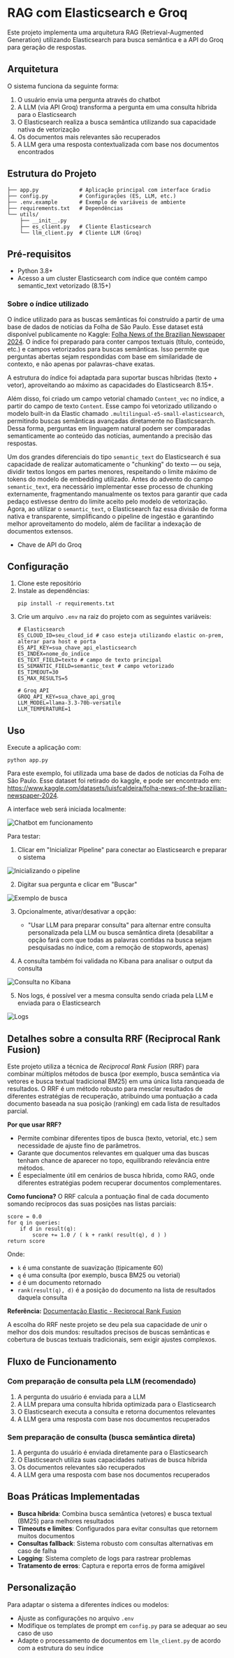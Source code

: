 # RAG com Elasticsearch e Groq

Este projeto implementa uma arquitetura RAG (Retrieval-Augmented Generation) utilizando Elasticsearch para busca semântica e a API do Groq para geração de respostas.

## Arquitetura

O sistema funciona da seguinte forma:
1. O usuário envia uma pergunta através do chatbot
2. A LLM (via API Groq) transforma a pergunta em uma consulta híbrida para o Elasticsearch
3. O Elasticsearch realiza a busca semântica utilizando sua capacidade nativa de vetorização
4. Os documentos mais relevantes são recuperados
5. A LLM gera uma resposta contextualizada com base nos documentos encontrados

## Estrutura do Projeto

```
├── app.py             # Aplicação principal com interface Gradio
├── config.py          # Configurações (ES, LLM, etc.)
├── .env.example       # Exemplo de variáveis de ambiente
├── requirements.txt   # Dependências
└── utils/
    ├── __init__.py
    ├── es_client.py   # Cliente Elasticsearch
    └── llm_client.py  # Cliente LLM (Groq)
```

## Pré-requisitos

- Python 3.8+
- Acesso a um cluster Elasticsearch com índice que contém campo semantic_text vetorizado (8.15+)

### Sobre o índice utilizado

O índice utilizado para as buscas semânticas foi construído a partir de uma base de dados de notícias da Folha de São Paulo. Esse dataset está disponível publicamente no Kaggle: [Folha News of the Brazilian Newspaper 2024](https://www.kaggle.com/datasets/luisfcaldeira/folha-news-of-the-brazilian-newspaper-2024). O índice foi preparado para conter campos textuais (título, conteúdo, etc.) e campos vetorizados para buscas semânticas. Isso permite que perguntas abertas sejam respondidas com base em similaridade de contexto, e não apenas por palavras-chave exatas.

A estrutura do índice foi adaptada para suportar buscas híbridas (texto + vetor), aproveitando ao máximo as capacidades do Elasticsearch 8.15+.

Além disso, foi criado um campo vetorial chamado `Content_vec` no índice, a partir do campo de texto `Content`. Esse campo foi vetorizado utilizando o modelo built-in da Elastic chamado `.multilingual-e5-small-elasticsearch`, permitindo buscas semânticas avançadas diretamente no Elasticsearch. Dessa forma, perguntas em linguagem natural podem ser comparadas semanticamente ao conteúdo das notícias, aumentando a precisão das respostas.

Um dos grandes diferenciais do tipo `semantic_text` do Elasticsearch é sua capacidade de realizar automaticamente o "chunking" do texto — ou seja, dividir textos longos em partes menores, respeitando o limite máximo de tokens do modelo de embedding utilizado. Antes do advento do campo `semantic_text`, era necessário implementar esse processo de chunking externamente, fragmentando manualmente os textos para garantir que cada pedaço estivesse dentro do limite aceito pelo modelo de vetorização. Agora, ao utilizar o `semantic_text`, o Elasticsearch faz essa divisão de forma nativa e transparente, simplificando o pipeline de ingestão e garantindo melhor aproveitamento do modelo, além de facilitar a indexação de documentos extensos.

- Chave de API do Groq

## Configuração

1. Clone este repositório
2. Instale as dependências:
   ```
   pip install -r requirements.txt
   ```
3. Crie um arquivo `.env` na raiz do projeto com as seguintes variáveis:
   ```
   # Elasticsearch
   ES_CLOUD_ID=seu_cloud_id # caso esteja utilizando elastic on-prem, alterar para host e porta
   ES_API_KEY=sua_chave_api_elasticsearch
   ES_INDEX=nome_do_indice
   ES_TEXT_FIELD=texto # campo de texto principal
   ES_SEMANTIC_FIELD=semantic_text # campo vetorizado
   ES_TIMEOUT=30
   ES_MAX_RESULTS=5
   
   # Groq API
   GROQ_API_KEY=sua_chave_api_groq
   LLM_MODEL=llama-3.3-70b-versatile
   LLM_TEMPERATURE=1
   ```

## Uso

Execute a aplicação com:
```
python app.py
```

Para este exemplo, foi utilizada uma base de dados de notícias da Folha de São Paulo. Esse dataset foi retirado do kaggle, e pode ser encontrado em: https://www.kaggle.com/datasets/luisfcaldeira/folha-news-of-the-brazilian-newspaper-2024.

A interface web será iniciada localmente:

![Chatbot em funcionamento](/rag_elastic_groq/imagens/imagem1.png)

Para testar:
1. Clicar em "Inicializar Pipeline" para conectar ao Elasticsearch e preparar o sistema

![Inicializando o pipeline](/rag_elastic_groq/imagens/imagem2.png)

2. Digitar sua pergunta e clicar em "Buscar"

![Exemplo de busca](/rag_elastic_groq/imagens/imagem3.png)

3. Opcionalmente, ativar/desativar a opção:
   - "Usar LLM para preparar consulta" para alternar entre consulta personalizada pela LLM ou busca semântica direta (desabilitar a opção fará com que todas as palavras contidas na busca sejam pesquisadas no índice, com a remoção de stopwords, apenas)

4. A consulta também foi validada no Kibana para analisar o output da consulta

![Consulta no Kibana](/rag_elastic_groq/imagens/imagem4.png)

5. Nos logs, é possível ver a mesma consulta sendo criada pela LLM e enviada para o Elasticsearch

![Logs](/rag_elastic_groq/imagens/imagem5.png)

## Detalhes sobre a consulta RRF (Reciprocal Rank Fusion)

Este projeto utiliza a técnica de *Reciprocal Rank Fusion* (RRF) para combinar múltiplos métodos de busca (por exemplo, busca semântica via vetores e busca textual tradicional BM25) em uma única lista ranqueada de resultados. O RRF é um método robusto para mesclar resultados de diferentes estratégias de recuperação, atribuindo uma pontuação a cada documento baseada na sua posição (ranking) em cada lista de resultados parcial.

**Por que usar RRF?**
- Permite combinar diferentes tipos de busca (texto, vetorial, etc.) sem necessidade de ajuste fino de parâmetros.
- Garante que documentos relevantes em qualquer uma das buscas tenham chance de aparecer no topo, equilibrando relevância entre métodos.
- É especialmente útil em cenários de busca híbrida, como RAG, onde diferentes estratégias podem recuperar documentos complementares.

**Como funciona?**
O RRF calcula a pontuação final de cada documento somando recíprocos das suas posições nas listas parciais:

```
score = 0.0
for q in queries:
    if d in result(q):
        score += 1.0 / ( k + rank( result(q), d ) )
return score
```
Onde:
- `k` é uma constante de suavização (tipicamente 60)
- `q` é uma consulta (por exemplo, busca BM25 ou vetorial)
- `d` é um documento retornado
- `rank(result(q), d)` é a posição do documento na lista de resultados daquela consulta

**Referência:** [Documentação Elastic - Reciprocal Rank Fusion](https://www.elastic.co/docs/reference/elasticsearch/rest-apis/reciprocal-rank-fusion)

A escolha do RRF neste projeto se deu pela sua capacidade de unir o melhor dos dois mundos: resultados precisos de buscas semânticas e cobertura de buscas textuais tradicionais, sem exigir ajustes complexos.

## Fluxo de Funcionamento

### Com preparação de consulta pela LLM (recomendado)
1. A pergunta do usuário é enviada para a LLM
2. A LLM prepara uma consulta híbrida optimizada para o Elasticsearch
3. O Elasticsearch executa a consulta e retorna documentos relevantes
4. A LLM gera uma resposta com base nos documentos recuperados

### Sem preparação de consulta (busca semântica direta)
1. A pergunta do usuário é enviada diretamente para o Elasticsearch
2. O Elasticsearch utiliza suas capacidades nativas de busca híbrida
3. Os documentos relevantes são recuperados
4. A LLM gera uma resposta com base nos documentos recuperados

## Boas Práticas Implementadas

- **Busca híbrida**: Combina busca semântica (vetores) e busca textual (BM25) para melhores resultados
- **Timeouts e limites**: Configurados para evitar consultas que retornem muitos documentos
- **Consultas fallback**: Sistema robusto com consultas alternativas em caso de falha
- **Logging**: Sistema completo de logs para rastrear problemas
- **Tratamento de erros**: Captura e reporta erros de forma amigável

## Personalização

Para adaptar o sistema a diferentes índices ou modelos:
- Ajuste as configurações no arquivo `.env`
- Modifique os templates de prompt em `config.py` para se adequar ao seu caso de uso
- Adapte o processamento de documentos em `llm_client.py` de acordo com a estrutura do seu índice
